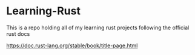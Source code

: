 # Learning-Rust
This is a repo holding all of my learning rust projects following the official rust docs 

https://doc.rust-lang.org/stable/book/title-page.html
